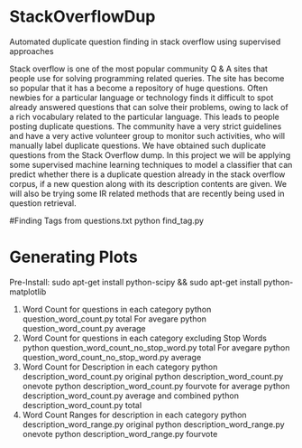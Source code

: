 # StackOverflowDup
Automated duplicate question finding in stack overflow using supervised  approaches

Stack overflow is one of the most popular community Q & A sites that people use for solving programming related queries. The site has become so popular that it has a become a repository of huge questions. Often newbies for a particular language or technology finds it difficult to spot already answered questions that can solve their problems, owing to lack of a rich vocabulary related to the particular language. This leads to people posting duplicate questions. The community have a very strict guidelines and have a very active volunteer group to monitor such activities, who will manually label duplicate questions. We have obtained such duplicate questions from the Stack Overflow dump. In this project we will be applying some supervised machine learning techniques to model a classifier that can predict whether there is a duplicate question already in the stack overflow corpus, if a new question along with its description contents are given. We will also be trying some IR related methods that are recently being used in question retrieval.

#Finding Tags from questions.txt
python find_tag.py

# Generating Plots
Pre-Install:
sudo apt-get install python-scipy && sudo apt-get install python-matplotlib

1. Word Count for questions in each category
	python question_word_count.py total
	For avegare
	python question_word_count.py average
2. Word Count for questions in each category excluding Stop Words
	python question_word_count_no_stop_word.py total
	For avegare
	python question_word_count_no_stop_word.py average
3. Word Count for Description in each category
	python description_word_count.py original
	python description_word_count.py onevote
	python description_word_count.py fourvote
	for average
	python description_word_count.py average
	and combined
	python description_word_count.py total
4. Word Count Ranges for description in each category
	python description_word_range.py original
	python description_word_range.py onevote
	python description_word_range.py fourvote

